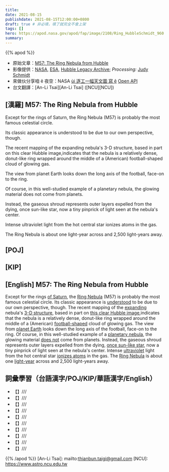 ```yaml
---
title:
date: 2021-08-15
publishdate: 2021-08-15T12:00:00+0800
draft: true # 非必填，填了就完全不會上架
tags: []
hero: https://apod.nasa.gov/apod/fap/image/2108/Ring_HubbleSchmidt_960.jpg
summary:
---
```


{{% apod %}}

- 原始文章：[M57: The Ring Nebula from Hubble](https://apod.nasa.gov/apod/ap210815.html)
- 影像提供：[NASA](https://www.nasa.gov/), [ESA](https://www.esa.int/), [Hubble Legacy Archive](http://hla.stsci.edu/); *Processing:* [Judy Schmidt](https://geckzilla.com/)
- 來做伙分享咱 ê 夜空：NASA [ùi 逐工一幅天文圖 寫 ê](https://github.com/nasa/apod-api) [Open API](https://api.nasa.gov/)
- 台文翻譯：[An-Li Tsai][An-Li Tsai] ([NCU][NCU])

## [漢羅] M57: The Ring Nebula from Hubble
Except for the rings of Saturn, the Ring Nebula (M57) is probably the most famous celestial circle.

Its classic appearance is understood to be due to our own perspective, though.

The recent mapping of the expanding nebula's 3-D structure, based in part on this clear Hubble image,indicates that the nebula is a relatively dense, donut-like ring wrapped around the middle of a (American) football-shaped cloud of glowing gas.

The view from planet Earth looks down the long axis of the football, face-on to the ring.

Of course, in this well-studied example of a planetary nebula, the glowing material does not come from planets.

Instead, the gaseous shroud represents outer layers expelled from the dying, once sun-like star, now a tiny pinprick of light seen at the nebula's center.

Intense ultraviolet light from the hot central star ionizes atoms in the gas.

The Ring Nebula is about one light-year across and 2,500 light-years away.



## [POJ]



## [KIP]



## [English] M57: The Ring Nebula from Hubble
Except for the rings [of Saturn][of Saturn], the [Ring Nebula][Ring Nebula] (M57) is probably the most famous celestial circle.
Its classic appearance is [understood][understood] to be due to our own perspective, though.
The recent mapping of the [expanding][expanding] nebula's [3-D structure][3-D structure], based in part on [this clear Hubble image][this clear Hubble image],indicates that the nebula is a relatively dense, donut-like ring wrapped around the middle of a (American) [football-shaped][football-shaped] cloud of glowing gas.
The view from [planet Earth][planet Earth] looks down the long axis of the football, face-on to the ring.
Of course, in this well-studied example of a [planetary nebula][planetary nebula], the glowing material [does not][does not] come from planets.
Instead, the gaseous shroud represents outer layers expelled from the dying, [once sun-like star][once sun-like star], now a tiny pinprick of light seen at the nebula's center.
Intense [ultraviolet][ultraviolet] light from the hot central star [ionizes atoms][ionizes atoms] in the gas.
The [Ring Nebula][Ring Nebula] is about one [light-year][light-year] across and 2,500 light-years away.



## 詞彙學習（台語漢字/POJ/KIP/華語漢字/English）


- 【】///
- 【】///
- 【】///
- 【】///
- 【】///
- 【】///
- 【】///
- 【】///
- 【】///
- 【】///



{{% /apod %}}
[An-Li Tsai]: mailto:thianbun.taigi@gmail.com
[NCU]: https://www.astro.ncu.edu.tw


[of Saturn]:https://solarsystem.nasa.gov/planets/saturn/overview/
[Ring Nebula]:http://messier.seds.org/m/m057.html
[understood]:https://cdn.pixabay.com/photo/2019/09/04/08/24/cat-4451003_960_720.jpg
[expanding]:https://ui.adsabs.harvard.edu/abs/2013AJ....145..170O/abstract
[3-D structure]:https://svs.gsfc.nasa.gov/31045
[this clear Hubble image]:https://www.flickr.com/photos/geckzilla/10055992403/
[football-shaped]:https://en.wikipedia.org/wiki/Ball_(gridiron_football)
[planet Earth]:https://solarsystem.nasa.gov/planets/earth/in-depth/
[planetary nebula]:https://apod.nasa.gov/apod/ap110218.html
[does not]:https://apod.nasa.gov/apod/ap110901.html
[once sun-like star]:https://en.wikipedia.org/wiki/Planetary_nebula
[ultraviolet]:https://science.nasa.gov/ems/10_ultravioletwaves
[ionizes atoms]:http://hyperphysics.phy-astr.gsu.edu/hbase/mod4.html#c3
[Ring Nebula]:https://apod.nasa.gov/apod/ap140813.html
[light-year]:https://spaceplace.nasa.gov/light-year/en/
